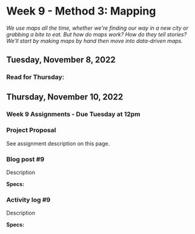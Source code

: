 # Week 9 - Method 3: Mapping
*We use maps all the time, whether we're finding our way in a new city or grabbing a bite to eat. But how do maps work? How do they tell stories? We’ll start by making maps by hand then move into data-driven maps.*


## Tuesday, November 8, 2022

### Read for Thursday:

## Thursday, November 10, 2022

### Week 9 Assignments - Due Tuesday at 12pm

### Project Proposal

See assignment description on this page. 

### Blog post #9 
Description

**Specs:** 

### Activity log #9
Description

**Specs:** 
